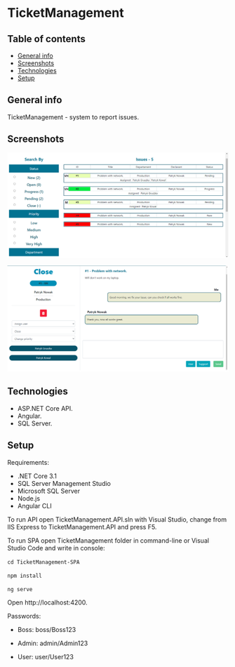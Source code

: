 # TicketManagement

## Table of contents

- [General info](#general-info)
- [Screenshots](#screenshots)
- [Technologies](#technologies)
- [Setup](#setup)

## General info

TicketManagement - system to report issues.

## Screenshots

![Example issues view](./img/exampleIssues.png)

![Example issue-detail view](./img/exampleIssueDetail.png)

## Technologies

- ASP.NET Core API.
- Angular.
- SQL Server.

## Setup

Requirements:

- .NET Core 3.1
- SQL Server Management Studio
- Microsoft SQL Server
- Node.js
- Angular CLI

To run API open TicketManagement.API.sln with Visual Studio, change from IIS Express to TicketManagement.API and press F5.

To run SPA open TicketManagement folder in command-line or Visual Studio Code and write in console:

`cd TicketManagement-SPA`

`npm install`

`ng serve`

Open http://localhost:4200.

Passwords:

- Boss:
  boss/Boss123

- Admin:
  admin/Admin123

- User:
  user/User123
